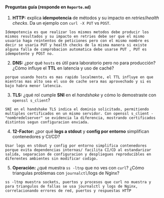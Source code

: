 
#### Preguntas guía (responde en `Reporte.md`)

1. **HTTP:** explica **idempotencia** de métodos y su impacto en *retries*/*health checks*. Da un ejemplo con `curl -X PUT` vs `POST`.

```
Idempotencia es que realizar los mismos metodos debe producir los mismos resultados y su impacto en retries debe ser que el mismo usuario haga reintentos de peticiones pero con el mismo nombre es decir se usaria PUT y health checks de la misma manera si existe alguna falla de comprobacion automatica debe usarse PUT , PUT es idempotente y POST no.
```
2. **DNS:** ¿por qué `hosts` es útil para laboratorio pero no para producción? ¿Cómo influye el **TTL** en latencia y uso de caché?
```
porque usando hosts es mas rapido localmente, el TTL influye en que mientras mas alto sea el uso de cache sera mas aprovechado y si es bajo habra menor latencia.
```
3. **TLS:** ¿qué rol cumple **SNI** en el *handshake* y cómo lo demostraste con `openssl s_client`?
```
SNI en el handshake TLS indica el dominio solicitado, permitiendo multiples certificados en un mismo servidor. Con openssl s_client -"nombredelserver" se evidencia la diferencia, mostrando certificados distintos segun configuracion enviada.
```
4. **12-Factor:** ¿por qué **logs a stdout** y **config por entorno** simplifican contenedores y CI/CD?
```
Usar logs en stdout y config por entorno simplifica contenedores porque evita dependencias internas/ facilita CI/CD al estandarizar salida, separacion de configuracion y despliegues reproducibles en diferentes ambientes sin modificar codigo.
```
5. **Operación:** ¿qué muestra `ss -ltnp` que no ves con `curl`? ¿Cómo triangulas problemas con `journalctl`/logs de Nginx?
```
ss -ltnp muestra sockets, puertos y procesos que curl no muestra y para triangulos de fallas se usa journalctl y logs de Nginx, correlacionando errores de red, puertos y respuestas HTTP
```
